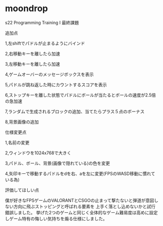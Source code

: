# moondrop
s22 Programming Training I 最終課題

追加点

1,左shiftでパドルが止まるようにバインド

2,右移動キーを離したら加速

3,左移動キーを離したら加速

4,ゲームオーバーのメッセージボックスを表示

5,パドルが跳ね返した時にカウントするスコアを表示

6,ストップキーを離した状態でパドルにボールが当たるとボールの速度が2.5倍の急加速

7,ランダムで生成されるブロックの追加、当てたらプラス５点のボーナス

8,背景画像の追加

仕様変更点

1,名前の変更

2,ウィンドウを1024x768で大きく

3,パドル、ボール、背景(画像で隠れている)の色を変更

4,矢印キーで移動するパドルをdを右、aを左に変更(FPSのWASD移動に慣れている為)

評価してほしい点

僕が好きなFPSゲームのVALORANTとCSGOの止まって撃たないと弾道が意図しない方向に飛ぶストッピングと呼ばれる要素を
上手く落とし込めないかと試行錯誤しました。
挙げた2つのゲームと同じく全体的なゲーム難易度は高めに設定しゲーム特有の悔しい気持ちを煽る仕様にしました。
